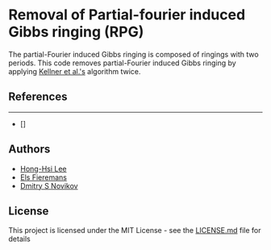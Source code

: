 # Removal of Partial-fourier induced Gibbs ringing (RPG)

The partial-Fourier induced Gibbs ringing is composed of ringings with two periods. This code removes partial-Fourier induced Gibbs ringing by applying [Kellner et al.'s](https://doi.org/10.1002/mrm.26054) algorithm twice.

## References
* ** **
  - []

## Authors
* [Hong-Hsi Lee](http://www.diffusion-mri.com/people/hong-hsi-lee)
* [Els Fieremans](http://www.diffusion-mri.com/people/els-fieremans)
* [Dmitry S Novikov](http://www.diffusion-mri.com/people/dmitry-novikov)

## License
This project is licensed under the MIT License - see the [LICENSE.md](https://github.com/leehhtw/monte-carlo-simulation-recipes/blob/example1/LICENSE) file for details
